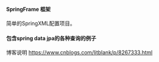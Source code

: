 #### SpringFrame 框架
简单的SpringXML配置项目。

#### 包含spring data jpa的各种查询的例子
博客说明 https://www.cnblogs.com/litblank/p/8267333.html

